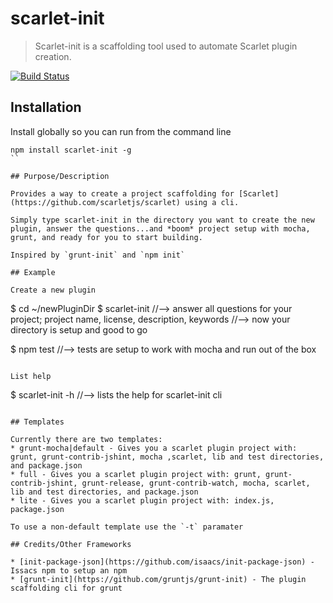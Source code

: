 scarlet-init
============

> Scarlet-init is a scaffolding tool used to automate Scarlet plugin creation.

[![Build Status](https://travis-ci.org/scarletjs/scarlet-init.png?branch=master)](https://travis-ci.org/scarletjs/scarlet-init)

## Installation

Install globally so you can run from the command line

```
npm install scarlet-init -g
``

## Purpose/Description

Provides a way to create a project scaffolding for [Scarlet](https://github.com/scarletjs/scarlet) using a cli.

Simply type scarlet-init in the directory you want to create the new plugin, answer the questions...and *boom* project setup with mocha, grunt, and ready for you to start building.

Inspired by `grunt-init` and `npm init`

## Example

Create a new plugin
```
$ cd ~/newPluginDir
$ scarlet-init
//--> answer all questions for your project; project name, license, description, keywords
//--> now your directory is setup and good to go

$ npm test
//--> tests are setup to work with mocha and run out of the box
```

List help 
```
$ scarlet-init -h
//--> lists the help for scarlet-init cli
```

## Templates

Currently there are two templates:
* grunt-mocha|default - Gives you a scarlet plugin project with: grunt, grunt-contrib-jshint, mocha ,scarlet, lib and test directories, and package.json
* full - Gives you a scarlet plugin project with: grunt, grunt-contrib-jshint, grunt-release, grunt-contrib-watch, mocha, scarlet, lib and test directories, and package.json
* lite - Gives you a scarlet plugin project with: index.js, package.json

To use a non-default template use the `-t` paramater

## Credits/Other Frameworks

* [init-package-json](https://github.com/isaacs/init-package-json) - Issacs npm to setup an npm
* [grunt-init](https://github.com/gruntjs/grunt-init) - The plugin scaffolding cli for grunt